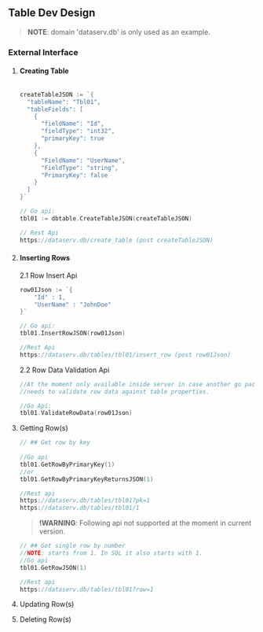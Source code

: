 ## Table Dev Design

> **NOTE**: domain 'dataserv.db' is only used as an example.

### External Interface
1. #### Creating Table
    ```go
   
    createTableJSON := `{
      "tableName": "Tbl01",
      "tableFields": [
        {
          "fieldName": "Id",
          "fieldType": "int32",
          "primaryKey": true
        },
        {
          "FieldName": "UserName",
          "FieldType": "string",
          "PrimaryKey": false
        }
      ]
    }`
    
    // Go api:
    tbl01 := dbtable.CreateTableJSON(createTableJSON)
    
    // Rest Api 
    https://dataserv.db/create_table (post createTableJSON)
    
    ```

2. #### Inserting Rows
    2.1 Row Insert Api
    ```go
   row01Json := `{
        "Id" : 1,
        "UserName" : "JohnDoe"
    }`
   
   // Go api:
   tbl01.InsertRowJSON(row01Json)
   
   //Rest Api
   https://dataserv.db/tables/tbl01/insert_row (post row01Json)
   
    ```
    2.2 Row Data Validation Api
   ```go
   //At the moment only available inside server in case another go package 
   //needs to validate row data against table properties.
   
   //Go Api:
   tbl01.ValidateRowData(row01Json)
   ```
    
3. Getting Row(s)
    ```go
   // ## Get row by key
       
   //Go api
   tbl01.GetRowByPrimaryKey(1)
   //or
   tbl01.GetRowByPrimaryKeyReturnsJSON(1)
   
   //Rest api
   https://dataserv.db/tables/tbl01?pk=1
   https://dataserv.db/tables/tbl01/1
   ```
   > **!WARNING**: Following api not supported at the moment in current version.
   ```go                                                                                                                                                                                                                                                                                           
   // ## Get single row by number
   //NOTE: starts from 1. In SQL it also starts with 1.
   //Go api
   tbl01.GetRowJSON(1) 
   
   //Rest api
   https://dataserv.db/tables/tbl01?row=1 
   ```

4. Updating Row(s)

5. Deleting Row(s)